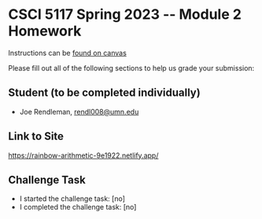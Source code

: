 # CSCI 5117 Spring 2023 -- Module 2 Homework


Instructions can be [found on canvas](https://canvas.umn.edu/courses/355584/pages/homework-2)

Please fill out all of the following sections to help us grade your submission:

## Student (to be completed individually)

* Joe Rendleman, rendl008@umn.edu

## Link to Site

<https://rainbow-arithmetic-9e1922.netlify.app/>

## Challenge Task

* I started the challenge task: [no]
* I completed the challenge task: [no]

